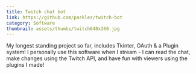 ```yaml
---
title: Twitch chat bot
link: https://github.com/parklez/twitch-bot
category: Software
thumbnail: assets/thumbs/twitch640x360.jpg
---
```

My longest standing project so far, includes Tkinter, OAuth & a Plugin system! I personally use this software when I stream - I can read the chat, make changes using the Twitch API, and have fun with viewers using the plugins I made!